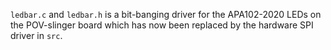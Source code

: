 `ledbar.c` and `ledbar.h` is a bit-banging driver for the APA102-2020 LEDs on the POV-slinger board which has now been replaced by the hardware SPI driver in `src`.
